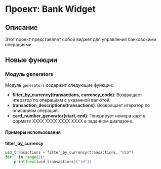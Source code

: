 # Проект: Bank Widget

## Описание

Этот проект представляет собой виджет для управления банковскими операциями.

## Новые функции

### Модуль generators

Модуль `generators` содержит следующие функции:

- **filter_by_currency(transactions, currency_code)**: Возвращает итератор по операциям с указанной валютой.
- **transaction_descriptions(transactions)**: Возвращает итератор по описаниям операций.
- **card_number_generator(start, end)**: Генерирует номера карт в формате XXXX XXXX XXXX XXXX в заданном диапазоне.

#### Примеры использования

**filter_by_currency**

```python
usd_transactions = filter_by_currency(transactions, "USD")
for _ in range(2):
    print(next(usd_transactions)["id"])

